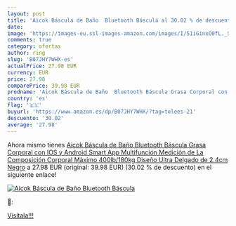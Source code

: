 ```yaml
---
layout: post
title: 'Aicok Báscula de Baño  Bluetooth Báscula al 30.02 % de descuento'
date: 
image: 'https://images-eu.ssl-images-amazon.com/images/I/51iGinxO0fL._SL200_.jpg'
comments: true
category: ofertas
author: ring
slug: 'B07JHY7WHX-es'
actualPrice: 27.98 EUR
currency: EUR
price: 27.98
comparePrice: 39.98 EUR
prodname: 'Aicok Báscula de Baño  Bluetooth Báscula Grasa Corporal con IOS y Android Smart App  Multifunción Medición de La Composición Corporal  Máximo 400lb/180kg  Diseño Ultra Delgado de 2.4cm  Negro'
country: 'es'
flag: '🇪🇸'
buyurl: 'https://www.amazon.es/dp/B07JHY7WHX/?tag=tolees-21'
descuento: '30.02'
average: '27.98'
---
```


Ahora mismo tienes [Aicok Báscula de Baño  Bluetooth Báscula Grasa Corporal con IOS y Android Smart App  Multifunción Medición de La Composición Corporal  Máximo 400lb/180kg  Diseño Ultra Delgado de 2.4cm  Negro](https://www.amazon.es/dp/B07JHY7WHX/?tag=tolees-21) a 27.98 EUR (original: 39.98 EUR) (30.02 %  de descuento) en el siguiente enlace!

[![Aicok Báscula de Baño  Bluetooth Báscula](https://images-eu.ssl-images-amazon.com/images/I/51iGinxO0fL._SL200_.jpg)](https://www.amazon.es/dp/B07JHY7WHX/?tag=tolees-21)

🔎:


[Visítala!!!](https://www.amazon.es/dp/B07JHY7WHX/?tag=tolees-21)
